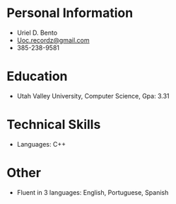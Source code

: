 # Personal Information
* Uriel D. Bento
* Uoc.recordz@gmail.com
* 385-238-9581

# Education
* Utah Valley University, Computer Science, Gpa: 3.31

# Technical Skills
* Languages: C++

# Other
* Fluent in 3 languages: English, Portuguese, Spanish